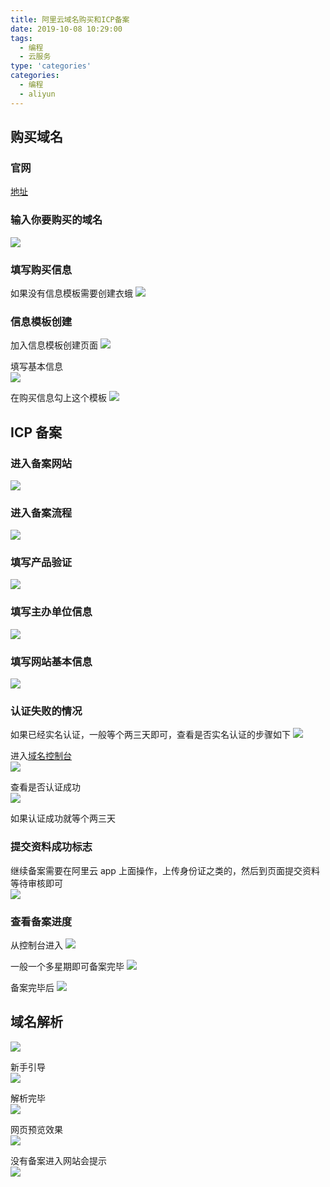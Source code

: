 ```yaml
---
title: 阿里云域名购买和ICP备案
date: 2019-10-08 10:29:00
tags:
  - 编程
  - 云服务
type: 'categories'
categories:
  - 编程
  - aliyun
---
```


## 购买域名

### 官网

[地址](https://wanwang.aliyun.com/)

### 输入你要购买的域名

![](http://bhyblog.oss-cn-shenzhen.aliyuncs.com/hexo/vGtDKNVnNn.png)

<!--more-->

### 填写购买信息

如果没有信息模板需要创建衣蛾
![](http://bhyblog.oss-cn-shenzhen.aliyuncs.com/hexo/chrome_LlKc47Pvl4.png)

### 信息模板创建

加入信息模板创建页面
![](http://bhyblog.oss-cn-shenzhen.aliyuncs.com/hexo/chrome_5kLsAYsUZH.png)

填写基本信息  
![](http://bhyblog.oss-cn-shenzhen.aliyuncs.com/hexo/chrome_RPj6FnxI0O.png)

在购买信息勾上这个模板
![](http://bhyblog.oss-cn-shenzhen.aliyuncs.com/hexo/chrome_jNEKI2K9A4.png)

## ICP 备案

### 进入备案网站

![](http://bhyblog.oss-cn-shenzhen.aliyuncs.com/hexo/chrome_LyY3vJXQmb.png)

### 进入备案流程

![](http://bhyblog.oss-cn-shenzhen.aliyuncs.com/hexo/chrome_Qru1CoQvHZ.png)

### 填写产品验证

![](http://bhyblog.oss-cn-shenzhen.aliyuncs.com/hexo/chrome_eWXyX3MbS2.png)

### 填写主办单位信息

![](http://bhyblog.oss-cn-shenzhen.aliyuncs.com/hexo/chrome_xjfu32p0s3.png)

### 填写网站基本信息

![](http://bhyblog.oss-cn-shenzhen.aliyuncs.com/hexo/chrome_f3OdfJYxIZ.png)

### 认证失败的情况

如果已经实名认证，一般等个两三天即可，查看是否实名认证的步骤如下
![](http://bhyblog.oss-cn-shenzhen.aliyuncs.com/hexo/chrome_3a5lgj5WGG.png)

进入[域名控制台](https://dc.console.aliyun.com/next/index)  
![](http://bhyblog.oss-cn-shenzhen.aliyuncs.com/hexo/chrome_spk1wf1Ycf.png)

查看是否认证成功  
![](http://bhyblog.oss-cn-shenzhen.aliyuncs.com/hexo/chrome_hyU1atTKFq.png)

如果认证成功就等个两三天

### 提交资料成功标志

继续备案需要在阿里云 app 上面操作，上传身份证之类的，然后到页面提交资料等待审核即可  
![](http://bhyblog.oss-cn-shenzhen.aliyuncs.com/hexo/chrome_BFMvJ3qXEk.png)

### 查看备案进度

从控制台进入
![](http://bhyblog.oss-cn-shenzhen.aliyuncs.com/hexo/chrome_luk67uSvLt.png)

一般一个多星期即可备案完毕
![](http://bhyblog.oss-cn-shenzhen.aliyuncs.com/hexo/chrome_Q5A4n04MPf.png)

备案完毕后
![](http://bhyblog.oss-cn-shenzhen.aliyuncs.com/hexo/chrome_ycs87PLDEj.png)

## 域名解析

![](http://bhyblog.oss-cn-shenzhen.aliyuncs.com/hexo/chrome_10vTs7bVa1.png)

新手引导  
![](http://bhyblog.oss-cn-shenzhen.aliyuncs.com/hexo/chrome_KgmAg9XCG3.png)

解析完毕  
![](http://bhyblog.oss-cn-shenzhen.aliyuncs.com/hexo/chrome_BbNQRdo8C0.png)

网页预览效果  
![](http://bhyblog.oss-cn-shenzhen.aliyuncs.com/hexo/chrome_tebFPsGK0E.png)

没有备案进入网站会提示  
![](http://bhyblog.oss-cn-shenzhen.aliyuncs.com/hexo/chrome_CUg2TkHPCF.png)
